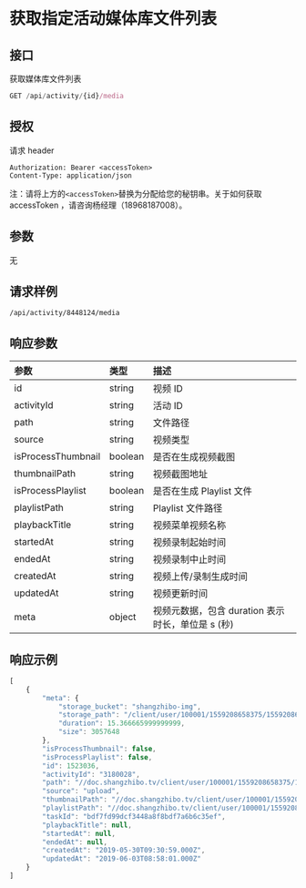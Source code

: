 # 获取指定活动媒体库文件列表

## 接口

获取媒体库文件列表

```javascript
GET /api/activity/{id}/media
```

## 授权

请求 header

```http
Authorization: Bearer <accessToken>
Content-Type: application/json
```

注：请将上方的`<accessToken>`替换为分配给您的秘钥串。关于如何获取 accessToken ，请咨询杨经理（18968187008）。

## 参数

无

## 请求样例

```text
/api/activity/8448124/media
```

## 响应参数

| 参数 | 类型 | 描述 |
| :--- | :--- | :--- |
| id | string | 视频 ID |
| activityId | string | 活动 ID |
| path | string | 文件路径 |
| source | string | 视频类型 |
| isProcessThumbnail | boolean | 是否在生成视频截图 |
| thumbnailPath | string | 视频截图地址 |
| isProcessPlaylist | boolean | 是否在生成 Playlist 文件 |
| playlistPath | string | Playlist 文件路径 |
| playbackTitle | string | 视频菜单视频名称 |
| startedAt | string | 视频录制起始时间 |
| endedAt | string | 视频录制中止时间 |
| createdAt | string | 视频上传/录制生成时间 |
| updatedAt | string | 视频更新时间 |
| meta | object | 视频元数据，包含 duration 表示时长，单位是 s \(秒\) |

## 响应示例

```javascript
[
    {
        "meta": {
            "storage_bucket": "shangzhibo-img",
            "storage_path": "/client/user/100001/1559208658375/1559208658438_2.mp4",
            "duration": 15.366665999999999,
            "size": 3057648
        },
        "isProcessThumbnail": false,
        "isProcessPlaylist": false,
        "id": 1523036,
        "activityId": "3180028",
        "path": "//doc.shangzhibo.tv/client/user/100001/1559208658375/1559208658438_2.mp4",
        "source": "upload",
        "thumbnailPath": "//doc.shangzhibo.tv/client/user/100001/1559208658375/1559208658438_2-preview.jpg",
        "playlistPath": "//doc.shangzhibo.tv/client/user/100001/1559208658375/1559208658438_2-processed.m3u8",
        "taskId": "bdf7fd99dcf3448a8f8bdf7a6b6c35ef",
        "playbackTitle": null,
        "startedAt": null,
        "endedAt": null,
        "createdAt": "2019-05-30T09:30:59.000Z",
        "updatedAt": "2019-06-03T08:58:01.000Z"
    }
]
```

